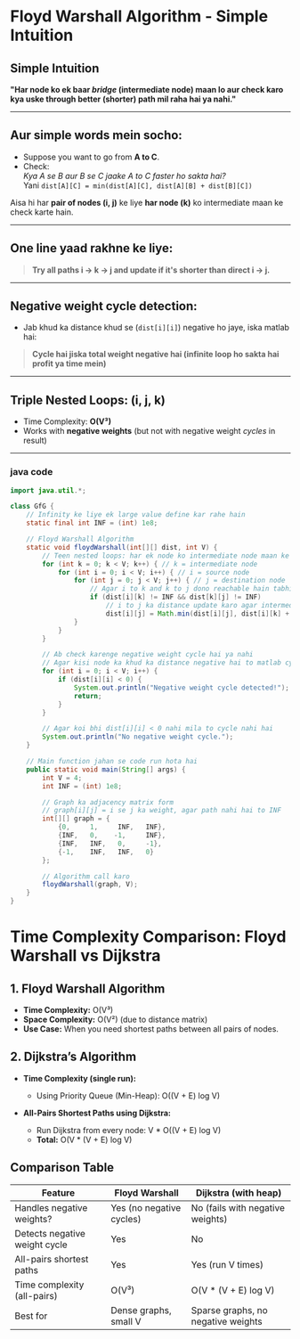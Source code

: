 # Floyd Warshall Algorithm - Simple Intuition

## Simple Intuition

**"Har node ko ek baar *bridge* (intermediate node) maan lo aur check karo kya uske through better (shorter) path mil raha hai ya nahi."**

---

##  Aur simple words mein socho:

- Suppose you want to go from **A to C**.
- Check:  
   *Kya A se B aur B se C jaake A to C faster ho sakta hai?*  
    Yani `dist[A][C] = min(dist[A][C], dist[A][B] + dist[B][C])`

Aisa hi har **pair of nodes (i, j)** ke liye **har node (k)** ko intermediate maan ke check karte hain.

---

## One line yaad rakhne ke liye:

> **Try all paths i → k → j and update if it's shorter than direct i → j.**

---

## Negative weight cycle detection:

- Jab khud ka distance khud se (`dist[i][i]`) negative ho jaye, iska matlab hai:

> **Cycle hai jiska total weight negative hai (infinite loop ho sakta hai profit ya time mein)**

---

##  Triple Nested Loops: (i, j, k)

- Time Complexity: **O(V³)**  
- Works with **negative weights** (but not with negative weight *cycles* in result)

----
### java code 
````java
import java.util.*;

class GfG {
    // Infinity ke liye ek large value define kar rahe hain
    static final int INF = (int) 1e8;

    // Floyd Warshall Algorithm
    static void floydWarshall(int[][] dist, int V) {
        // Teen nested loops: har ek node ko intermediate node maan ke check karenge
        for (int k = 0; k < V; k++) { // k = intermediate node
            for (int i = 0; i < V; i++) { // i = source node
                for (int j = 0; j < V; j++) { // j = destination node
                    // Agar i to k and k to j dono reachable hain tabhi check karenge
                    if (dist[i][k] != INF && dist[k][j] != INF)
                        // i to j ka distance update karo agar intermediate se better path milta ho
                        dist[i][j] = Math.min(dist[i][j], dist[i][k] + dist[k][j]);
                }
            }
        }

        // Ab check karenge negative weight cycle hai ya nahi
        // Agar kisi node ka khud ka distance negative hai to matlab cycle hai
        for (int i = 0; i < V; i++) {
            if (dist[i][i] < 0) {
                System.out.println("Negative weight cycle detected!");
                return;
            }
        }

        // Agar koi bhi dist[i][i] < 0 nahi mila to cycle nahi hai
        System.out.println("No negative weight cycle.");
    }

    // Main function jahan se code run hota hai
    public static void main(String[] args) {
        int V = 4;
        int INF = (int) 1e8;

        // Graph ka adjacency matrix form
        // graph[i][j] = i se j ka weight, agar path nahi hai to INF
        int[][] graph = {
            {0,     1,     INF,   INF},
            {INF,   0,    -1,     INF},
            {INF,   INF,   0,     -1},
            {-1,    INF,   INF,   0}
        };

        // Algorithm call karo
        floydWarshall(graph, V);
    }
}
````
# Time Complexity Comparison: Floyd Warshall vs Dijkstra

## 1. Floyd Warshall Algorithm

- **Time Complexity:** O(V³)
- **Space Complexity:** O(V²) (due to distance matrix)
- **Use Case:** When you need shortest paths between all pairs of nodes.

## 2. Dijkstra’s Algorithm

- **Time Complexity (single run):**  
  - Using Priority Queue (Min-Heap): O((V + E) log V)

- **All-Pairs Shortest Paths using Dijkstra:**  
  - Run Dijkstra from every node: V * O((V + E) log V)  
  - **Total:** O(V * (V + E) log V)

## Comparison Table

| Feature                        | Floyd Warshall              | Dijkstra (with heap)              |
|-------------------------------|-----------------------------|----------------------------------|
| Handles negative weights?     | Yes (no negative cycles)    | No (fails with negative weights) |
| Detects negative weight cycle | Yes                         | No                               |
| All-pairs shortest paths      | Yes                         | Yes (run V times)                |
| Time complexity (all-pairs)   | O(V³)                       | O(V * (V + E) log V)             |
| Best for                      | Dense graphs, small V       | Sparse graphs, no negative weights |

